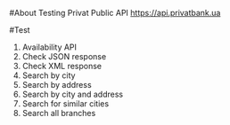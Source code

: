 #About
Testing Privat Public API https://api.privatbank.ua

#Test
1. Availability API
2. Check JSON response
3. Check XML response
4. Search by city
5. Search by address
6. Search by city and address
7. Search for similar cities
8. Search all branches
